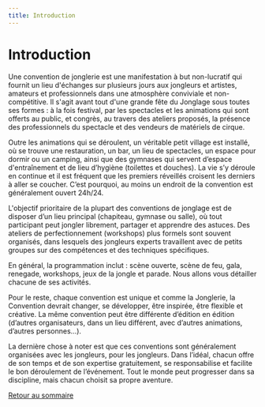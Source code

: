 ```yaml
---
title: Introduction
---
```


# Introduction

Une convention de jonglerie est une manifestation à but non-lucratif qui fournit un lieu d'échanges sur plusieurs jours aux jongleurs et artistes, amateurs et professionnels dans une atmosphère conviviale et non-compétitive. Il s'agit avant tout d'une grande fête du Jonglage sous toutes ses formes : à la fois festival, par les spectacles et les animations qui sont offerts au public, et congrès, au travers des ateliers proposés, la présence des professionnels du spectacle et des vendeurs de matériels de cirque.

Outre les animations qui se déroulent, un véritable petit village est installé, où se trouve une restauration, un bar, un lieu de spectacles, un espace pour dormir ou un camping, ainsi que des gymnases qui servent d’espace d'entraînement et de lieu d’hygiène (toilettes et douches). La vie s’y déroule en continue et il est fréquent que les premiers réveillés croisent les derniers à aller se coucher. C’est pourquoi, au moins un endroit de la convention est généralement ouvert 24h/24.

L'objectif prioritaire de la plupart des conventions de jonglage est de disposer d’un lieu principal (chapiteau, gymnase ou salle), où tout participant peut jongler librement, partager et apprendre des astuces. Des ateliers de perfectionnement (workshops) plus formels sont souvent organisés, dans lesquels des jongleurs experts travaillent avec de petits groupes sur des compétences et des techniques spécifiques.

En général, la programmation inclut : scène ouverte, scène de feu, gala, renegade,  workshops, jeux de la jongle et parade. Nous allons vous détailler chacune de ses activités.

Pour le reste, chaque convention est unique et comme la Jonglerie, la Convention devrait changer, se développer, être inspirée, être flexible et créative. La même convention peut être différente d’édition en édition (d’autres organisateurs, dans un lieu différent, avec d’autres animations, d’autres personnes…).

La dernière chose à noter est que ces conventions sont généralement organisées avec les jongleurs, pour les jongleurs. Dans l’idéal, chacun offre de son temps et de son expertise gratuitement, se responsabilise et facilite le bon déroulement de l’événement. Tout le monde peut progresser dans sa discipline, mais chacun choisit sa propre aventure.

[Retour au sommaire]( 	/organiser-une-convention)